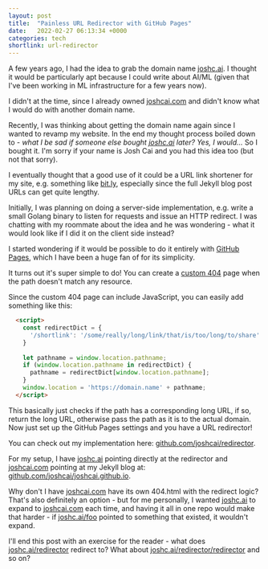 ```yaml
---
layout: post
title:  "Painless URL Redirector with GitHub Pages"
date:   2022-02-27 06:13:34 +0000
categories: tech
shortlink: url-redirector
---
```


A few years ago, I had the idea to grab the domain name [joshc.ai](https://joshc.ai/). I thought it would be particularly apt because I could write about AI/ML (given that I've been working in ML infrastructure for a few years now).

I didn't at the time, since I already owned [joshcai.com](https://joshcai.com) and didn't know what I would do with another domain name.

Recently, I was thinking about getting the domain name again since I wanted to revamp my website. In the end my thought process boiled down to - *what I be sad if someone else bought [joshc.ai](https://joshc.ai/) later? Yes, I would...* So I bought it. I'm sorry if your name is Josh Cai and you had this idea too (but not that sorry).

I eventually thought that a good use of it could be a URL link shortener for my site, e.g. something like [bit.ly](https://bit.ly), especially since the full Jekyll blog post URLs can get quite lengthy. 

Initially, I was planning on doing a server-side implementation, e.g. write a small Golang binary to listen for requests and issue an HTTP redirect. I was chatting with my roommate about the idea and he was wondering - what it would look like if I did it on the client side instead?

I started wondering if it would be possible to do it entirely with [GitHub Pages](https://pages.github.com/), which I have been a huge fan of for its simplicity. 

It turns out it's super simple to do! You can create a [custom 404](https://docs.github.com/en/pages/getting-started-with-github-pages/creating-a-custom-404-page-for-your-github-pages-site) page when the path doesn't match any resource.

Since the custom 404 page can include JavaScript, you can easily add something like this:

```html
  <script>
    const redirectDict = {
      '/shortlink': '/some/really/long/link/that/is/too/long/to/share'
    }
    
    let pathname = window.location.pathname;
    if (window.location.pathname in redirectDict) {
      pathname = redirectDict[window.location.pathname];
    }
    window.location = 'https://domain.name' + pathname;
  </script>
```

This basically just checks if the path has a corresponding long URL, if so, return the long URL, otherwise pass the path as it is to the actual domain. Now just set up the GitHub Pages settings and you have a URL redirector!

You can check out my implementation here: [github.com/joshcai/redirector](https://github.com/joshcai/redirector).

For my setup, I have [joshc.ai](https://joshc.ai) pointing directly at the redirector and [joshcai.com](https://joshcai.com) pointing at my Jekyll blog at: [github.com/joshcai/joshcai.github.io](https://github.com/joshcai/joshcai.github.io). 

Why don't I have [joshcai.com](https://joshcai.com) have its own 404.html with the redirect logic? That's also definitely an option - but for me personally, I wanted [joshc.ai](https://joshc.ai) to expand to [joshcai.com](https://joshcai.com) each time, and having it all in one repo would make that harder - if [joshc.ai/foo](https://joshc.ai/foo) pointed to something that existed, it wouldn't expand. 

I'll end this post with an exercise for the reader - what does [joshc.ai/redirector](https://joshc.ai/redirector) redirect to? What about [joshc.ai/redirector/redirector](https://joshc.ai/redirector/redirector) and so on? 